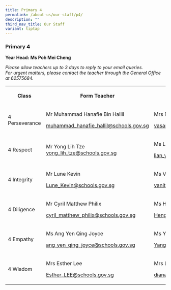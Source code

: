 ```yaml
---
title: Primary 4
permalink: /about-us/our-staff/p4/
description: ""
third_nav_title: Our Staff
variant: tiptap
---
```

<h3><strong>Primary 4</strong></h3>
<p><strong>Year Head:</strong>&nbsp;<strong>Ms Poh Mei Cheng</strong>
</p>
<p><em>Please allow teachers up to 3 days to reply to your email queries.</em>&nbsp;
<br><em>For urgent matters, please contact the teacher through the General Office at 62575684.</em>
</p>
<table style="minWidth: 100px">
<colgroup>
<col>
<col>
<col>
<col>
</colgroup>
<tbody>
<tr>
<th rowspan="1" colspan="1">
<p>Class</p>
</th>
<th rowspan="1" colspan="1">
<p>Form Teacher</p>
</th>
<th rowspan="1" colspan="1">
<p>Form Teacher</p>
</th>
<th rowspan="1" colspan="1">
<p>Co-Form Teacher</p>
</th>
</tr>
<tr>
<td rowspan="1" colspan="1">
<p>4 Perseverance</p>
</td>
<td rowspan="1" colspan="1">
<p>Mr Muhammad Hanafie Bin Hallil</p>
<p><a href="mailto:muhammad_hanafie_hallil@schools.gov.sg" rel="noopener noreferrer nofollow" target="_blank">muhammad_hanafie_hallil@schools.gov.sg</a>
</p>
<p></p>
</td>
<td rowspan="1" colspan="1">
<p>Mrs Nanda</p>
<p><a href="mailto:vasanthi_tanabalan@schools.gov.sg" rel="noopener noreferrer nofollow" target="_blank">vasanthi_tanabalan@schools.gov.sg</a>
</p>
<p></p>
</td>
<td rowspan="1" colspan="1">
<p></p>
</td>
</tr>
<tr>
<td rowspan="1" colspan="1">
<p>4 Respect</p>
</td>
<td rowspan="1" colspan="1">
<p>Mr Yong Lih Tze
<br><a href="mailto:yong_lih_tze@schools.gov.sg" rel="noopener noreferrer nofollow" target="_blank">yong_lih_tze@schools.gov.sg</a>
</p>
<p></p>
</td>
<td rowspan="1" colspan="1">
<p>Ms Lian Yiling</p>
<p><a href="mailto:lian_yi_ling@schools.gov" rel="noopener noreferrer nofollow" target="_blank">lian_yi_ling@schools.gov.sg</a>
</p>
</td>
<td rowspan="1" colspan="1">
<p>Mdm Nur Hidayah Binte Abdul Rahman</p>
<p><a href="mailto:nur_hidayah_abdul_rahman@schools.gov.sg" rel="noopener noreferrer nofollow" target="_blank">nur_hidayah_abdul_rahman@schools.gov.sg</a>
</p>
<p></p>
</td>
</tr>
<tr>
<td rowspan="1" colspan="1">
<p>4 Integrity</p>
</td>
<td rowspan="1" colspan="1">
<p>Mr Lune Kevin</p>
<p><a href="mailto:Lune_Kevin@schools.gov.sg" rel="noopener noreferrer nofollow" target="_blank">Lune_Kevin@schools.gov.sg</a>
</p>
<p></p>
</td>
<td rowspan="1" colspan="1">
<p>Ms Vanitha d/o Paneerselvam</p>
<p><a href="mailto:vanitha_paneerselvam@schools.gov.sg" rel="noopener noreferrer nofollow" target="_blank">vanitha_paneerselvam@schools.gov.sg</a>
</p>
<p></p>
</td>
<td rowspan="1" colspan="1">
<p></p>
</td>
</tr>
<tr>
<td rowspan="1" colspan="1">
<p>4 Diligence</p>
</td>
<td rowspan="1" colspan="1">
<p>Mr Cyril Matthew Philix</p>
<p><a href="mailto:cyril_matthew_philix@schools.gov.sg" rel="noopener noreferrer nofollow" target="_blank">cyril_matthew_philix@schools.gov.sg</a>
</p>
<p></p>
</td>
<td rowspan="1" colspan="1">
<p>Ms Heng Cheng Ngee Valerie</p>
<p><a href="mailto:Heng_Cheng_Ngee_Valerie@schools.gov.sg" rel="noopener noreferrer nofollow" target="_blank">Heng_Cheng_Ngee_Valerie@schools.gov.sg</a>
</p>
<p></p>
</td>
<td rowspan="1" colspan="1">
<p></p>
</td>
</tr>
<tr>
<td rowspan="1" colspan="1">
<p>4 Empathy</p>
</td>
<td rowspan="1" colspan="1">
<p>Ms Ang Yen Qing Joyce</p>
<p><a href="mailto:ang_yen_qing_joyce@schools.gov.sg" rel="noopener noreferrer nofollow" target="_blank">ang_yen_qing_joyce@schools.gov.sg</a>
</p>
<p></p>
</td>
<td rowspan="1" colspan="1">
<p>Ms Yang Ge</p>
<p><a href="mailto:Yang_Ge@schools.gov.sg" rel="noopener noreferrer nofollow" target="_blank">Yang_Ge@schools.gov.sg</a>
</p>
<p></p>
</td>
<td rowspan="1" colspan="1">
<p></p>
</td>
</tr>
<tr>
<td rowspan="1" colspan="1">
<p>4 Wisdom</p>
</td>
<td rowspan="1" colspan="1">
<p>Mrs Esther Lee</p>
<p><a href="mailto:Esther_LEE@schools.gov.sg" rel="noopener noreferrer nofollow" target="_blank">Esther_LEE@schools.gov.sg</a>
</p>
<p></p>
</td>
<td rowspan="1" colspan="1">
<p>Mrs Lim Diana Tng Meng Tiang</p>
<p><a href="mailto:diana_tng_meng_tiang@schools.gov" rel="noopener noreferrer nofollow" target="_blank">diana_tng_meng_tiang@schools.gov.sg</a>
</p>
<p></p>
</td>
<td rowspan="1" colspan="1">
<p></p>
</td>
</tr>
</tbody>
</table>
<p></p>